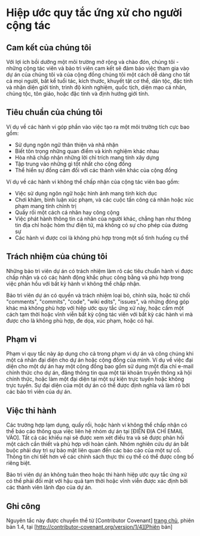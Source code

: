 # Hiệp ước quy tắc ứng xử cho người cộng tác

## Cam kết của chúng tôi

Với lợi ích bồi dưỡng một môi trường mở rộng và chào đón, chúng tôi - những cộng tác viên và bảo trì viên cam kết sẽ đảm bảo việc tham gia vào dự án của chúng tôi và của cộng đồng chúng tôi một cách dễ dàng cho tất cả mọi người, bất kể tuổi tác, kích thước, khuyết tật cơ thể, dân tộc, đặc tính và nhận diện giới tính, trình độ kinh nghiệm, quốc tịch, diện mạo cá nhân, chủng tộc, tôn giáo, hoặc đặc tính và định hướng giới tính.

## Tiêu chuẩn của chúng tôi

Ví dụ về các hành vi góp phần vào việc tạo ra một môi trường tích cực bao gồm:

* Sử dụng ngôn ngữ thân thiện và nhã nhặn
* Biết tôn trọng những quan điểm và kinh nghiệm khác nhau
* Hòa nhã chấp nhận những lời chỉ trích mang tính xây dựng
* Tập trung vào những gì tốt nhất cho cộng đồng
* Thể hiển sự đồng cảm đối với các thành viên khác của cộng đồng

Ví dụ về các hành vi không thể chấp nhận của cộng tác viên bao gồm:

* Việc sử dụng ngôn ngữ hoặc hình ảnh mang tính kích dục 
* Chơi khăm, bình luận xúc phạm, và các cuộc tấn công cá nhân hoặc xúc phạm mang tính chính trị
* Quấy rối một cách cá nhân hay công cộng
* Việc phát hành thông tin cá nhân của người khác, chẳng hạn như thông tin địa chỉ hoặc hòm thư điện tử, mà không có sự cho phép của đương sự
* Các hành vi được coi là không phù hợp trong một số tình huống cụ thể

## Trách nhiệm của chúng tôi

Những bảo trì viên dự án có trách nhiệm làm rõ các tiêu chuẩn hành vi được chấp nhận và có các hành động khắc phục công bằng và phù hợp trong việc phản hồu với bất kỳ hành vi không thể chấp nhận.

Bảo trì viên dự án có quyền và trách nhiệm loại bỏ, chỉnh sửa, hoặc từ chối "comments", "commits", "code", "wiki edits", "issues", và những đóng góp khác mà không phù hợp với hiệp ước quy tắc ứng xử này, hoặc cấm một cách tạm thời hoặc vĩnh viễn bất kỳ cộng tác viên với bất kỳ các hành vi mà được cho là không phù hợp, đe dọa, xúc phạm, hoặc có hại.

## Phạm vi

Phạm vi quy tắc này áp dụng cho cả trong phạm vi dự án và công chúng khi một cá nhân đại diện cho dự án hoặc cộng đồng của mình. Ví dụ về việc đại diện cho một dự án hay một cộng đồng bao gồm sử dụng một địa chỉ e-mail chính thức cho dự án, đăng thông tin qua một tài khoản truyền thông xã hội chính thức, hoặc làm một đại diện tại một sự kiện trực tuyến hoặc không trực tuyến. Sự đại diện của một dự án có thể được định nghĩa và làm rõ bởi các bảo trì viên của dự án.

## Việc thi hành

Các trường hợp lạm dụng, quấy rối, hoặc hành vi không thể chấp nhận có thể báo cáo thông qua việc liên hệ nhóm dự án tại [ĐIỀN ĐỊA CHỈ EMAIL VÀO]. Tất cả các khiếu nại sẽ được xem xét điều tra và sẽ được phản hồi một cách cần thiết và phù hợp với hoàn cảnh. Nhóm nghiên cứu dự án bắt buộc phải duy trì sự bảo mật liên quan đến các báo cáo của một sự cố. Thông tin chi tiết hơn về các chính sách thực thi cụ thể có thể được công bố riêng biệt.

Bảo trì viên dự án không tuân theo hoặc thi hành hiệp ước quy tắc ứng xử có thể phải đối mặt với hậu quả tạm thời hoặc vĩnh viễn được xác định bởi các thành viên lãnh đạo của dự án.

## Ghi công

Nguyên tắc này được chuyển thể từ [Contributor Covenant] [trang chủ], phiên bản 1.4, tại [http://contributor-covenant.org/version/1/4][Phiên bản]

[Trang chủ]: http://contributor-covenant.org
[Phiên bản]: http://contributor-covenant.org/version/1/4/